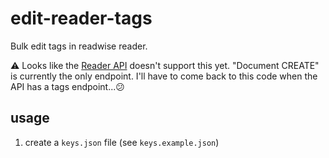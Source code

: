 # edit-reader-tags

Bulk edit tags in readwise reader.

⚠️ Looks like the [Reader API](https://readwise.io/reader_api) doesn't support this yet. "Document CREATE" is currently the only endpoint. I'll have to come back to this code when the API has a tags endpoint...😕

## usage

1. create a `keys.json` file (see `keys.example.json`)
